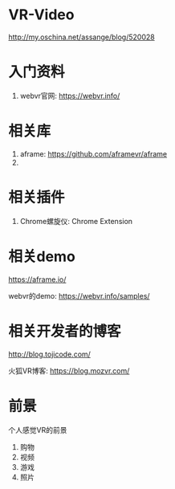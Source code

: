 # VR-Video

http://my.oschina.net/assange/blog/520028
# 入门资料

1. webvr官网: https://webvr.info/

# 相关库

1. aframe: https://github.com/aframevr/aframe
2. 

# 相关插件

1. Chrome螺旋仪: Chrome Extension


# 相关demo

https://aframe.io/

webvr的demo: https://webvr.info/samples/


# 相关开发者的博客

http://blog.tojicode.com/

火狐VR博客: https://blog.mozvr.com/

# 前景

个人感觉VR的前景

1. 购物
2. 视频
3. 游戏
4. 照片